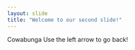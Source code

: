 ```yaml
---
layout: slide
title: "Welcome to our second slide!"
---
```

Cowabunga
Use the left arrow to go back!
